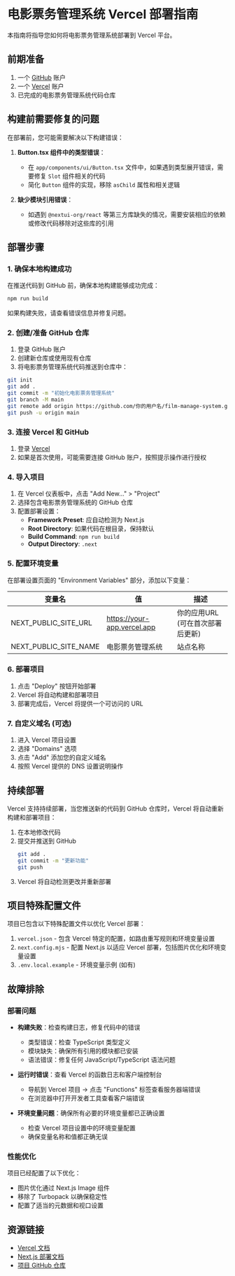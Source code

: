 # 电影票务管理系统 Vercel 部署指南

本指南将指导您如何将电影票务管理系统部署到 Vercel 平台。

## 前期准备

1. 一个 [GitHub](https://github.com/) 账户
2. 一个 [Vercel](https://vercel.com/) 账户
3. 已完成的电影票务管理系统代码仓库

## 构建前需要修复的问题

在部署前，您可能需要解决以下构建错误：

1. **Button.tsx 组件中的类型错误**：
   - 在 `app/components/ui/Button.tsx` 文件中，如果遇到类型展开错误，需要修复 `Slot` 组件相关的代码
   - 简化 `Button` 组件的实现，移除 `asChild` 属性和相关逻辑

2. **缺少模块引用错误**：
   - 如遇到 `@nextui-org/react` 等第三方库缺失的情况，需要安装相应的依赖或修改代码移除对这些库的引用

## 部署步骤

### 1. 确保本地构建成功

在推送代码到 GitHub 前，确保本地构建能够成功完成：

```bash
npm run build
```

如果构建失败，请查看错误信息并修复问题。

### 2. 创建/准备 GitHub 仓库

1. 登录 GitHub 账户
2. 创建新仓库或使用现有仓库
3. 将电影票务管理系统代码推送到仓库中：

```bash
git init
git add .
git commit -m "初始化电影票务管理系统"
git branch -M main
git remote add origin https://github.com/你的用户名/film-manage-system.git
git push -u origin main
```

### 3. 连接 Vercel 和 GitHub

1. 登录 [Vercel](https://vercel.com/)
2. 如果是首次使用，可能需要连接 GitHub 账户，按照提示操作进行授权

### 4. 导入项目

1. 在 Vercel 仪表板中，点击 "Add New..." > "Project"
2. 选择包含电影票务管理系统的 GitHub 仓库
3. 配置部署设置：
   - **Framework Preset**: 应自动检测为 Next.js
   - **Root Directory**: 如果代码在根目录，保持默认
   - **Build Command**: `npm run build`
   - **Output Directory**: `.next`

### 5. 配置环境变量

在部署设置页面的 "Environment Variables" 部分，添加以下变量：

| 变量名 | 值 | 描述 |
|--------|----|----|
| NEXT_PUBLIC_SITE_URL | https://your-app.vercel.app | 你的应用URL (可在首次部署后更新) |
| NEXT_PUBLIC_SITE_NAME | 电影票务管理系统 | 站点名称 |

### 6. 部署项目

1. 点击 "Deploy" 按钮开始部署
2. Vercel 将自动构建和部署项目
3. 部署完成后，Vercel 将提供一个可访问的 URL

### 7. 自定义域名 (可选)

1. 进入 Vercel 项目设置
2. 选择 "Domains" 选项
3. 点击 "Add" 添加您的自定义域名
4. 按照 Vercel 提供的 DNS 设置说明操作

## 持续部署

Vercel 支持持续部署，当您推送新的代码到 GitHub 仓库时，Vercel 将自动重新构建和部署项目：

1. 在本地修改代码
2. 提交并推送到 GitHub
   ```bash
   git add .
   git commit -m "更新功能"
   git push
   ```
3. Vercel 将自动检测更改并重新部署

## 项目特殊配置文件

项目已包含以下特殊配置文件以优化 Vercel 部署：

1. `vercel.json` - 包含 Vercel 特定的配置，如路由重写规则和环境变量设置
2. `next.config.mjs` - 配置 Next.js 以适应 Vercel 部署，包括图片优化和环境变量设置
3. `.env.local.example` - 环境变量示例 (如有)

## 故障排除

### 部署问题

- **构建失败**：检查构建日志，修复代码中的错误
  - 类型错误：检查 TypeScript 类型定义
  - 模块缺失：确保所有引用的模块都已安装
  - 语法错误：修复任何 JavaScript/TypeScript 语法问题
  
- **运行时错误**：查看 Vercel 的函数日志和客户端控制台
  - 导航到 Vercel 项目 -> 点击 "Functions" 标签查看服务器端错误
  - 在浏览器中打开开发者工具查看客户端错误
  
- **环境变量问题**：确保所有必要的环境变量都已正确设置
  - 检查 Vercel 项目设置中的环境变量配置
  - 确保变量名称和值都正确无误

### 性能优化

项目已经配置了以下优化：

- 图片优化通过 Next.js Image 组件
- 移除了 Turbopack 以确保稳定性
- 配置了适当的元数据和视口设置

## 资源链接

- [Vercel 文档](https://vercel.com/docs)
- [Next.js 部署文档](https://nextjs.org/docs/deployment)
- [项目 GitHub 仓库](https://github.com/你的用户名/film-manage-system) 